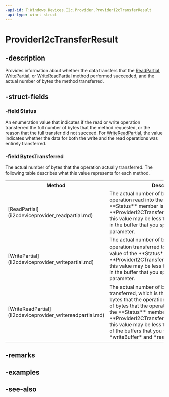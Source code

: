 ```yaml
---
-api-id: T:Windows.Devices.I2c.Provider.ProviderI2cTransferResult
-api-type: winrt struct
---
```


<!-- Structure syntax.
public struct ProviderI2cTransferResult 
-->

# ProviderI2cTransferResult

## -description
Provides information about whether the data transfers that the [ReadPartial](ii2cdeviceprovider_readpartial.md), [WritePartial](ii2cdeviceprovider_writepartial.md), or [WriteReadPartial](ii2cdeviceprovider_writereadpartial.md) method performed succeeded, and the actual number of bytes the method transferred.

## -struct-fields

### -field Status
An enumeration value that indicates if the read or write operation transferred the full number of bytes that the method requested, or the reason that the full transfer did not succeed. For [WriteReadPartial](ii2cdeviceprovider_writereadpartial.md), the value indicates whether the data for both the write and the read operations was entirely transferred.
    

### -field BytesTransferred
The actual number of bytes that the operation actually transferred. The following table describes what this value represents for each method.

<table>
   <tr><th>Method</th><th>Description</th></tr>
   <tr><td>[ReadPartial](ii2cdeviceprovider_readpartial.md)</td><td>The actual number of bytes that the read operation read into the buffer. If the value of the **Status** member is **ProviderI2CTransferStatus.PartialTransfer**, this value may be less than the number of bytes in the buffer that you specified in the *buffer* parameter.</td></tr>
   <tr><td>[WritePartial](ii2cdeviceprovider_writepartial.md)</td><td>The actual number of bytes that the write operation transferred to the I<sup>2</sup> C device. If the value of the **Status** member is **ProviderI2CTransferStatus.PartialTransfer**, this value may be less than the number of bytes in the buffer that you specified in the *buffer* parameter.</td></tr>
   <tr><td>[WriteReadPartial](ii2cdeviceprovider_writereadpartial.md)</td><td>The actual number of bytes that the operation transferred, which is the sum of the number of bytes that the operation wrote and the number of bytes that the operation read. If the value of the **Status** member is **ProviderI2CTransferStatus.PartialTransfer**, this value may be less than the sum of lengths of the buffers that you specified in the *writeBuffer* and *readBuffer* parameters.</td></tr>
</table>
    

## -remarks

## -examples

## -see-also